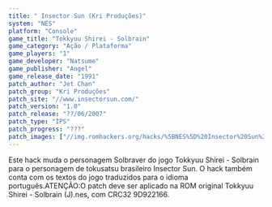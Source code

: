 ```yaml
---
title: " Insector Sun (Kri Produções)"
system: "NES"
platform: "Console"
game_title: "Tokkyuu Shirei - Solbrain"
game_category: "Ação / Plataforma"
game_players: "1"
game_developer: "Natsume"
game_publisher: "Angel"
game_release_date: "1991"
patch_author: "Jet Chan"
patch_group: "Kri Produções"
patch_site: "//www.insectorsun.com/"
patch_version: "1.0"
patch_release: "??/06/2007"
patch_type: "IPS"
patch_progress: "???"
patch_images: ["//img.romhackers.org/hacks/%5BNES%5D%20Insector%20Sun%20-%20Kri%20Produ%C3%A7%C3%B5es%20-%201.png","//img.romhackers.org/hacks/%5BNES%5D%20Insector%20Sun%20-%20Kri%20Produ%C3%A7%C3%B5es%20-%202.png","//img.romhackers.org/hacks/%5BNES%5D%20Insector%20Sun%20-%20Kri%20Produ%C3%A7%C3%B5es%20-%203.png"]
---
```

Este hack muda o personagem Solbraver do jogo Tokkyuu Shirei - Solbrain para o personagem de tokusatsu brasileiro Insector Sun. O hack também conta com os textos do jogo traduzidos para o idioma português.ATENÇÃO:O patch deve ser aplicado na ROM original Tokkyuu Shirei - Solbrain (J).nes, com CRC32 9D922166.